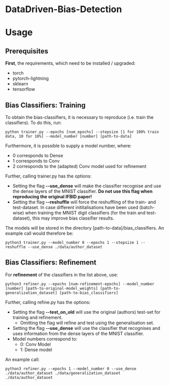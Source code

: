 # DataDriven-Bias-Detection

# Usage

## Prerequisites
__First__, the requirements, which need to be installed / upgraded:
- torch
- pytorch-lightning
- sklearn
- tensorflow

## Bias Classifiers: Training

To obtain the bias-classifiers, it is necessary to reproduce (i.e. train the classifiers). To do this, run:
```
python trainer.py --epochs [num_epochs] --stepsize [1 for 100% train data, 10 for 10%] --model_number [number] [path-to-data]
```
Furthermore, it is possible to supply a model number, where:
- 0 corresponds to Dense
- 1 corresponds to Conv
- 2 corresponds to the (adapted) Conv model used for refinement

Further, calling trainer.py has the options:
- Setting the flag **--use_dense** will make the classifier recognise and use the dense layers of the MNIST classifier. **Do not use this flag when reproducing the original IFBID paper!**
- Setting the flag **--reshuffle** will force the reshuffling of the train- and test-dataset. In case different inititalisations have been used (batch-wise) when training the MNIST digit classifiers (for the train and test-dataset), this may improve bias classifier results.

The models will be stored in the directory [path-to-data]/bias_classifiers. An example call would therefore be:
```
python3 trainer.py --model_number 0 --epochs 1 --stepsize 1 --reshuffle --use_dense ./data/author_dataset
```

## Bias Classifiers: Refinement
For **refinement** of the classifiers in the list above, use:
```
python3 refiner.py --epochs [num-refinement-epochs] --model_number [number] [path-to-original-model_weights] [path-to-generalization_dataset] [path-to-bias_classifiers]
```

Further, calling refine.py has the options:
- Setting the flag **--test_on_old** will use the original (authors) test-set for training and refinement.
  - Omitting the flag will refine and test using the generalisation set.
- Setting the flag **--use_dense** will use the classifier that recognises and uses information from the dense layers of the MNIST classifier.
- Model numbers correspond to:
  - 0: Conv Model
  - 1: Dense model

An example call:
```
python3 refiner.py --epochs 1 --model_number 0 --use_dense ./data/author_dataset ./data/generalization_dataset ./data/author_dataset
```
